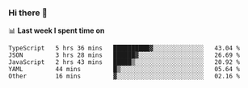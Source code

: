 ### Hi there 👋

<!--
**DBvc/DBvc** is a ✨ _special_ ✨ repository because its `README.md` (this file) appears on your GitHub profile.

Here are some ideas to get you started:

- 🔭 I’m currently working on ...
- 🌱 I’m currently learning ...
- 👯 I’m looking to collaborate on ...
- 🤔 I’m looking for help with ...
- 💬 Ask me about ...
- 📫 How to reach me: ...
- 😄 Pronouns: ...
- ⚡ Fun fact: ...
-->

📊 **Last week I spent time on**
<!--START_SECTION:waka-->

```text
TypeScript   5 hrs 36 mins   ██████████▓░░░░░░░░░░░░░░   43.04 %
JSON         3 hrs 28 mins   ██████▓░░░░░░░░░░░░░░░░░░   26.69 %
JavaScript   2 hrs 43 mins   █████▒░░░░░░░░░░░░░░░░░░░   20.92 %
YAML         44 mins         █▒░░░░░░░░░░░░░░░░░░░░░░░   05.64 %
Other        16 mins         ▓░░░░░░░░░░░░░░░░░░░░░░░░   02.16 %
```

<!--END_SECTION:waka-->
